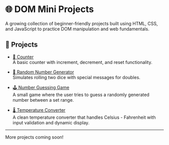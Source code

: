
# 🌐 DOM Mini Projects

A growing collection of beginner-friendly projects built using HTML, CSS, and JavaScript to practice DOM manipulation and web fundamentals.

## 📁 Projects

- [🔢 Counter](./counter/)  
  A basic counter with increment, decrement, and reset functionality.

- [🎲 Random Number Generator](./random-number-generator/)  
  Simulates rolling two dice with special messages for doubles.

- [🕹️ Number Guessing Game](./number-guessing-game/)  
  A small game where the user tries to guess a randomly generated number between a set range.

- [🌡️ Temperature Converter](./temperature-converter)  
  A clean temperature converter that handles Celsius - Fahrenheit with input validation and dynamic display.

---

More projects coming soon!
